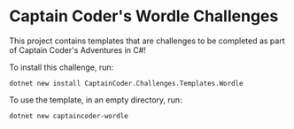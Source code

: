 # Captain Coder's Wordle Challenges

This project contains templates that are challenges to be completed as part of
Captain Coder's Adventures in C#!

To install this challenge, run: 

`dotnet new install CaptainCoder.Challenges.Templates.Wordle`

To use the template, in an empty directory, run:

`dotnet new captaincoder-wordle`
